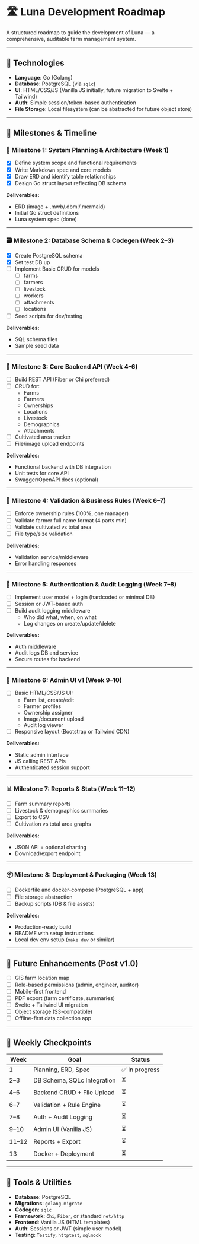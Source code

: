 # 🛣️ Luna Development Roadmap

A structured roadmap to guide the development of Luna — a comprehensive, auditable farm management system.

---

## 🔧 Technologies

- **Language**: Go (Golang)
- **Database**: PostgreSQL (via `sqlc`)
- **UI**: HTML/CSS/JS (Vanilla JS initially, future migration to Svelte + Tailwind)
- **Auth**: Simple session/token-based authentication
- **File Storage**: Local filesystem (can be abstracted for future object store)

---

## 📆 Milestones & Timeline

### 🧱 Milestone 1: System Planning & Architecture (Week 1)
- [x] Define system scope and functional requirements
- [x] Write Markdown spec and core models
- [X] Draw ERD and identify table relationships
- [X] Design Go struct layout reflecting DB schema

**Deliverables:**
- ERD (image + .mwb/.dbml/.mermaid)
- Initial Go struct definitions
- Luna system spec (done)

---

### 🗃️ Milestone 2: Database Schema & Codegen (Week 2–3)
- [X] Create PostgreSQL schema
- [X] Set test DB up 
- [ ] Implement Basic CRUD for models
  - [ ] farms
  - [ ] farmers
  - [ ] livestock
  - [ ] workers
  - [ ] attachments
  - [ ] locations
- [ ] Seed scripts for dev/testing

**Deliverables:**
- SQL schema files
- Sample seed data

---

### 🧠 Milestone 3: Core Backend API (Week 4–6)
- [ ] Build REST API (Fiber or Chi preferred)
- [ ] CRUD for:
  - Farms
  - Farmers
  - Ownerships
  - Locations
  - Livestock
  - Demographics
  - Attachments
- [ ] Cultivated area tracker
- [ ] File/image upload endpoints

**Deliverables:**
- Functional backend with DB integration
- Unit tests for core API
- Swagger/OpenAPI docs (optional)

---

### 📝 Milestone 4: Validation & Business Rules (Week 6–7)
- [ ] Enforce ownership rules (100%, one manager)
- [ ] Validate farmer full name format (4 parts min)
- [ ] Validate cultivated vs total area
- [ ] File type/size validation

**Deliverables:**
- Validation service/middleware
- Error handling responses

---

### 🔐 Milestone 5: Authentication & Audit Logging (Week 7–8)
- [ ] Implement user model + login (hardcoded or minimal DB)
- [ ] Session or JWT-based auth
- [ ] Build audit logging middleware
  - Who did what, when, on what
  - Log changes on create/update/delete

**Deliverables:**
- Auth middleware
- Audit logs DB and service
- Secure routes for backend

---

### 🧭 Milestone 6: Admin UI v1 (Week 9–10)
- [ ] Basic HTML/CSS/JS UI:
  - Farm list, create/edit
  - Farmer profiles
  - Ownership assigner
  - Image/document upload
  - Audit log viewer
- [ ] Responsive layout (Bootstrap or Tailwind CDN)

**Deliverables:**
- Static admin interface
- JS calling REST APIs
- Authenticated session support

---

### 📊 Milestone 7: Reports & Stats (Week 11–12)
- [ ] Farm summary reports
- [ ] Livestock & demographics summaries
- [ ] Export to CSV
- [ ] Cultivation vs total area graphs

**Deliverables:**
- JSON API + optional charting
- Download/export endpoint

---

### 📦 Milestone 8: Deployment & Packaging (Week 13)
- [ ] Dockerfile and docker-compose (PostgreSQL + app)
- [ ] File storage abstraction
- [ ] Backup scripts (DB & file assets)

**Deliverables:**
- Production-ready build
- README with setup instructions
- Local dev env setup (`make dev` or similar)

---

## 🌿 Future Enhancements (Post v1.0)

- [ ] GIS farm location map
- [ ] Role-based permissions (admin, engineer, auditor)
- [ ] Mobile-first frontend
- [ ] PDF export (farm certificate, summaries)
- [ ] Svelte + Tailwind UI migration
- [ ] Object storage (S3-compatible)
- [ ] Offline-first data collection app

---

## 📌 Weekly Checkpoints

| Week | Goal                                  | Status     |
|------|----------------------------------------|------------|
| 1    | Planning, ERD, Spec                    | ✅ In progress |
| 2–3  | DB Schema, SQLc Integration            | ⏳          |
| 4–6  | Backend CRUD + File Upload             | ⏳          |
| 6–7  | Validation + Rule Engine               | ⏳          |
| 7–8  | Auth + Audit Logging                   | ⏳          |
| 9–10 | Admin UI (Vanilla JS)                  | ⏳          |
| 11–12| Reports + Export                       | ⏳          |
| 13   | Docker + Deployment                    | ⏳          |

---

## 🧰 Tools & Utilities



- **Database**: PostgreSQL
- **Migrations**: `golang-migrate`
- **Codegen**: `sqlc`
- **Framework**: `Chi`, `Fiber`, or standard `net/http`
- **Frontend**: Vanilla JS (HTML templates)
- **Auth**: Sessions or JWT (simple user model)
- **Testing**: `Testify`, `httptest`, `sqlmock`